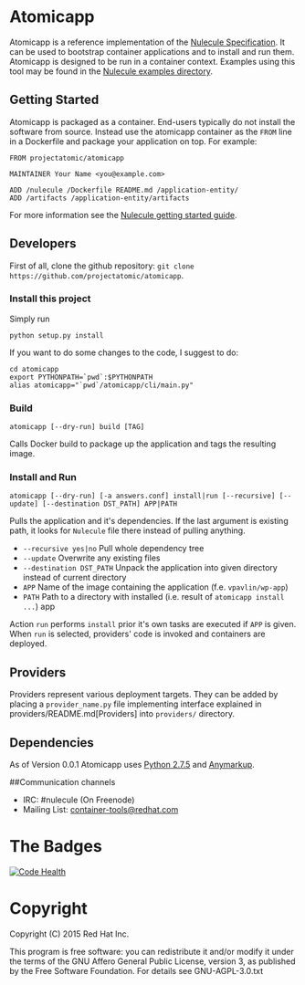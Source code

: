 # Atomicapp

Atomicapp is a reference implementation of the [Nulecule Specification](https://github.com/projectatomic/nulecule). It can be used to bootstrap container applications and to install and run them. Atomicapp is designed to be run in a container context. Examples using this tool may be found in the [Nulecule examples directory](https://github.com/projectatomic/nulecule/tree/master/examples).

## Getting Started

Atomicapp is packaged as a container. End-users typically do not install the software from source. Instead use the atomicapp container as the `FROM` line in a Dockerfile and package your application on top. For example:

```
FROM projectatomic/atomicapp

MAINTAINER Your Name <you@example.com>

ADD /nulecule /Dockerfile README.md /application-entity/
ADD /artifacts /application-entity/artifacts
```

For more information see the [Nulecule getting started guide](https://github.com/projectatomic/nulecule/blob/master/docs/getting-started.md).

## Developers

First of all, clone the github repository: `git clone https://github.com/projectatomic/atomicapp`.

### Install this project
Simply run

```
python setup.py install
```

If you want to do some changes to the code, I suggest to do:

```
cd atomicapp
export PYTHONPATH=`pwd`:$PYTHONPATH
alias atomicapp="`pwd`/atomicapp/cli/main.py"
```

### Build
```
atomicapp [--dry-run] build [TAG]
```

Calls Docker build to package up the application and tags the resulting image.

### Install and Run
```
atomicapp [--dry-run] [-a answers.conf] install|run [--recursive] [--update] [--destination DST_PATH] APP|PATH
```

Pulls the application and it's dependencies. If the last argument is
existing path, it looks for `Nulecule` file there instead of pulling anything.

* `--recursive yes|no` Pull whole dependency tree
* `--update` Overwrite any existing files
* `--destination DST_PATH` Unpack the application into given directory instead of current directory
* `APP` Name of the image containing the application (f.e. `vpavlin/wp-app`)
* `PATH` Path to a directory with installed (i.e. result of `atomicapp install ...`) app

Action `run` performs `install` prior it's own tasks are executed if `APP` is given. When `run` is selected, providers' code is invoked and containers are deployed.

## Providers

Providers represent various deployment targets. They can be added by placing a `provider_name.py` file implementing interface explained in providers/README.md[Providers] into `providers/` directory.

## Dependencies

As of Version 0.0.1 Atomicapp uses [Python 2.7.5](https://docs.python.org/2/) and [Anymarkup](https://github.com/bkabrda/anymarkup).

##Communication channels

* IRC: #nulecule (On Freenode)
* Mailing List: [container-tools@redhat.com](https://www.redhat.com/mailman/listinfo/container-tools)

# The Badges

[![Code Health](https://landscape.io/github/projectatomic/atomicapp/master/landscape.svg?style=flat)](https://landscape.io/github/projectatomic/atomicapp/master)

# Copyright

Copyright (C) 2015 Red Hat Inc.

This program is free software: you can redistribute it and/or modify
it under the terms of the GNU Affero General Public License, version
3, as published by the Free Software Foundation. For details see
GNU-AGPL-3.0.txt 
